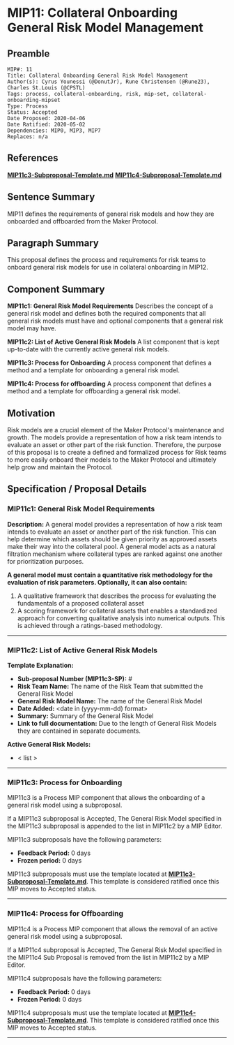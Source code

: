 # MIP11: Collateral Onboarding General Risk Model Management

## Preamble
```
MIP#: 11
Title: Collateral Onboarding General Risk Model Management
Author(s): Cyrus Younessi (@DonutJr), Rune Christensen (@Rune23), Charles St.Louis (@CPSTL)
Tags: process, collateral-onboarding, risk, mip-set, collateral-onboarding-mipset
Type: Process
Status: Accepted
Date Proposed: 2020-04-06
Date Ratified: 2020-05-02
Dependencies: MIP0, MIP3, MIP7
Replaces: n/a
```

## References
**[MIP11c3-Subproposal-Template.md](MIP11c3-Subproposal-Template.md)**
**[MIP11c4-Subproposal-Template.md](MIP11c4-Subproposal-Template.md)**

## Sentence Summary

MIP11 defines the requirements of general risk models and how they are onboarded and offboarded from the Maker Protocol.

## Paragraph Summary

This proposal defines the process and requirements for risk teams to onboard general risk models for use in collateral onboarding in MIP12.

## Component Summary

**MIP11c1: General Risk Model Requirements**
Describes the concept of a general risk model and defines both the required components that all general risk models must have and optional components that a general risk model may have.

**MIP11c2: List of Active General Risk Models**
A list component that is kept up-to-date with the currently active general risk models.

**MIP11c3: Process for Onboarding**
A process component that defines a method and a template for onboarding a general risk model.

**MIP11c4: Process for offboarding**
A process component that defines a method and a template for offboarding a general risk model.

## Motivation

Risk models are a crucial element of the Maker Protocol's maintenance and growth. The models provide a representation of how a risk team intends to evaluate an asset or other part of the risk function. Therefore, the purpose of this proposal is to create a defined and formalized process for Risk teams to more easily onboard their models to the Maker Protocol and ultimately help grow and maintain the Protocol.

## Specification / Proposal Details

### MIP11c1: General Risk Model Requirements

**Description:** A general model provides a representation of how a risk team intends to evaluate an asset or another part of the risk function. This can help determine which assets should be given priority as approved assets make their way into the collateral pool. A general model acts as a natural filtration mechanism where collateral types are ranked against one another for prioritization purposes.

**A general model must contain a quantitative risk methodology for the evaluation of risk parameters. Optionally, it can also contain:**

1. A qualitative framework that describes the process for evaluating the fundamentals of a proposed collateral asset
2. A scoring framework for collateral assets that enables a standardized approach for converting qualitative analysis into numerical outputs. This is achieved through a ratings-based methodology.

---

### MIP11c2: List of Active General Risk Models

**Template Explanation:**
- **Sub-proposal Number (MIP11c3-SP):** #
- **Risk Team Name:** The name of the Risk Team that submitted the General Risk Model
- **General Risk Model Name:** The name of the General Risk Model
- **Date Added:** <date in (yyyy-mm-dd) format>
- **Summary:** Summary of the General Risk Model
- **Link to full documentation:** Due to the length of General Risk Models they are contained in separate documents.

**Active General Risk Models:**

- < list >

---

### MIP11c3: Process for Onboarding

MIP11c3 is a Process MIP component that allows the onboarding of a general risk model using a subproposal.

If a MIP11c3 subproposal is Accepted, The General Risk Model specified in the MIP11c3 subproposal is appended to the list in MIP11c2 by a MIP Editor.

MIP11c3 subproposals have the following parameters:
- **Feedback Period:** 0 days
- **Frozen period:** 0 days

MIP11c3 subproposals must use the template located at  **[MIP11c3-Subproposal-Template.md](MIP11c3-Subproposal-Template.md)**. This template is considered ratified once this MIP moves to Accepted status.

---

### MIP11c4: Process for Offboarding

MIP11c4 is a Process MIP component that allows the removal of an active general risk model using a subproposal.

If a MIP11c4 subproposal is Accepted, The General Risk Model specified in the MIP11c4 Sub Proposal is removed from the list in MIP11c2 by a MIP Editor.

MIP11c4 subproposals have the following parameters:

- **Feedback Period:** 0 days
- **Frozen Period:** 0 days

MIP11c4 subproposals must use the template located at  **[MIP11c4-Subproposal-Template.md](MIP11c4-Subproposal-Template.md)**. This template is considered ratified once this MIP moves to Accepted status.

---
